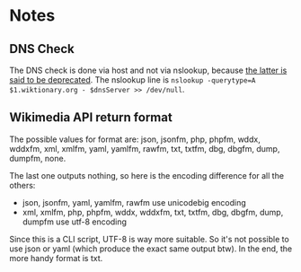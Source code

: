 Notes
=====

DNS Check
---------
The DNS check is done via host and not via nslookup, because [the latter is said to be deprecated](http://en.wikipedia.org/wiki/Nslookup).
The nslookup line is `nslookup -querytype=A $1.wiktionary.org - $dnsServer >> /dev/null`.

Wikimedia API return format
---------------------------
The possible values for format are: json, jsonfm, php, phpfm, wddx, wddxfm, xml, xmlfm, yaml, yamlfm, rawfm, txt, txtfm, dbg, dbgfm, dump, dumpfm, none.

The last one outputs nothing, so here is the encoding difference for all the others:

- json, jsonfm, yaml, yamlfm, rawfm use unicodebig encoding
- xml, xmlfm, php, phpfm, wddx, wddxfm, txt, txtfm, dbg, dbgfm, dump, dumpfm use utf-8 encoding

Since this is a CLI script, UTF-8 is way more suitable. So it's not possible to use json or yaml (which produce the exact same output btw).
In the end, the more handy format is txt.
